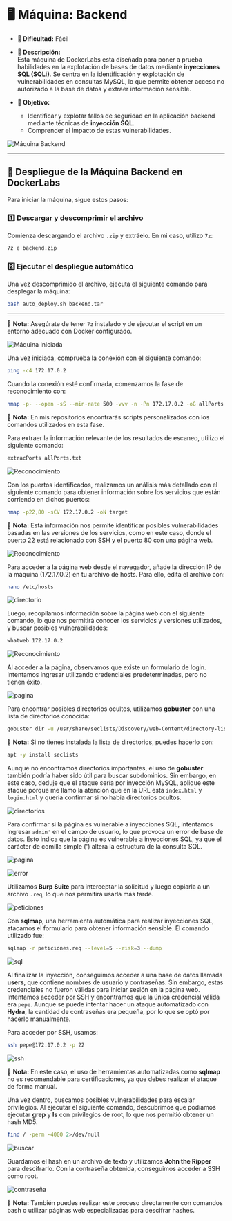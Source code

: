 # 🖥️ **Máquina: Backend**  
- **🔹 Dificultad:** Fácil  
- **📌 Descripción:**  
  Esta máquina de DockerLabs está diseñada para poner a prueba habilidades en la explotación de bases de datos mediante **inyecciones SQL (SQLi)**. Se centra en la identificación y explotación de vulnerabilidades en consultas MySQL, lo que permite obtener acceso no autorizado a la base de datos y extraer información sensible.  

- **🎯 Objetivo:**  
  - Identificar y explotar fallos de seguridad en la aplicación backend mediante técnicas de **inyección SQL**.  
  - Comprender el impacto de estas vulnerabilidades.  

![Máquina Backend](/Backend/Images/Maquina.png)

---

## 🚀 **Despliegue de la Máquina Backend en DockerLabs**  

Para iniciar la máquina, sigue estos pasos:

### 1️⃣ **Descargar y descomprimir el archivo**  
Comienza descargando el archivo `.zip` y extráelo. En mi caso, utilizo `7z`:

```bash
7z e backend.zip
```

### 2️⃣ **Ejecutar el despliegue automático**  
Una vez descomprimido el archivo, ejecuta el siguiente comando para desplegar la máquina:

```bash
bash auto_deploy.sh backend.tar
```

---

📌 **Nota:** Asegúrate de tener `7z` instalado y de ejecutar el script en un entorno adecuado con Docker configurado.  

![Máquina Iniciada](/Backend/Images/inicio.jpeg)

Una vez iniciada, comprueba la conexión con el siguiente comando:

```bash
ping -c4 172.17.0.2
```

Cuando la conexión esté confirmada, comenzamos la fase de reconocimiento con:

```bash
nmap -p- --open -sS --min-rate 500 -vvv -n -Pn 172.17.0.2 -oG allPorts.txt
```

📌 **Nota:** En mis repositorios encontrarás scripts personalizados con los comandos utilizados en esta fase.

Para extraer la información relevante de los resultados de escaneo, utilizo el siguiente comando:

```bash
extracPorts allPorts.txt
```

![Reconocimiento](/Backend/Images/escaneo.jpeg)

Con los puertos identificados, realizamos un análisis más detallado con el siguiente comando para obtener información sobre los servicios que están corriendo en dichos puertos:

```bash
nmap -p22,80 -sCV 172.17.0.2 -oN target
```

📌 **Nota:** Esta información nos permite identificar posibles vulnerabilidades basadas en las versiones de los servicios, como en este caso, donde el puerto 22 está relacionado con SSH y el puerto 80 con una página web.

![Reconocimiento](/Backend/Images/puertos.jpeg)

Para acceder a la página web desde el navegador, añade la dirección IP de la máquina (172.17.0.2) en tu archivo de hosts. Para ello, edita el archivo con:

```bash
nano /etc/hosts
```

![directorio](/Backend/Images/etchost.jpeg)

Luego, recopilamos información sobre la página web con el siguiente comando, lo que nos permitirá conocer los servicios y versiones utilizados, y buscar posibles vulnerabilidades:

```bash
whatweb 172.17.0.2
```

![Reconocimiento](/Backend/Images/whaweb.jpeg)

Al acceder a la página, observamos que existe un formulario de login. Intentamos ingresar utilizando credenciales predeterminadas, pero no tienen éxito.

![pagina](/Backend/Images/pruebas.jpeg)

Para encontrar posibles directorios ocultos, utilizamos **gobuster** con una lista de directorios conocida:

```bash
gobuster dir -u /usr/share/seclists/Discovery/web-Content/directory-list-2.3-medium.txt -t 20 -add-slash -b '403,404' -x php,html,txt
```

📌 **Nota:** Si no tienes instalada la lista de directorios, puedes hacerlo con:

```bash
apt -y install seclists
```

Aunque no encontramos directorios importantes, el uso de **gobuster** también podría haber sido útil para buscar subdominios. Sin embargo, en este caso, deduje que el ataque sería por inyección MySQL, aplique este ataque porque me llamo la atención que en la URL esta `index.html` y `login.html` y queria confirmar si no habia directorios ocultos.

![directorios](/Backend/Images/directorios.jpeg)

Para confirmar si la página es vulnerable a inyecciones SQL, intentamos ingresar `admin'` en el campo de usuario, lo que provoca un error de base de datos. Esto indica que la página es vulnerable a inyecciones SQL, ya que el carácter de comilla simple (') altera la estructura de la consulta SQL.

![pagina](/Backend/Images/pagina.jpeg)

![error](/Backend/Images/sql.jpeg)

Utilizamos **Burp Suite** para interceptar la solicitud y luego copiarla a un archivo `.req`, lo que nos permitirá usarla más tarde.

![peticiones](/Backend/Images/peticion.jpeg)

Con **sqlmap**, una herramienta automática para realizar inyecciones SQL, atacamos el formulario para obtener información sensible. El comando utilizado fue:

```bash
sqlmap -r peticiones.req --level=5 --risk=3 --dump
```

![sql](/Backend/Images/sqlmap.jpeg)

Al finalizar la inyección, conseguimos acceder a una base de datos llamada **users**, que contiene nombres de usuario y contraseñas. Sin embargo, estas credenciales no fueron válidas para iniciar sesión en la página web. Intentamos acceder por SSH y encontramos que la única credencial válida era `pepe`. Aunque se puede intentar hacer un ataque automatizado con **Hydra**, la cantidad de contraseñas era pequeña, por lo que se optó por hacerlo manualmente.

Para acceder por SSH, usamos:

```bash
ssh pepe@172.17.0.2 -p 22
```

![ssh](/Backend/Images/conectarssh.jpeg)

📌 **Nota:** En este caso, el uso de herramientas automatizadas como **sqlmap** no es recomendable para certificaciones, ya que debes realizar el ataque de forma manual.

Una vez dentro, buscamos posibles vulnerabilidades para escalar privilegios. Al ejecutar el siguiente comando, descubrimos que podíamos ejecutar **grep** y **ls** con privilegios de root, lo que nos permitió obtener un hash MD5.

```bash
find / -perm -4000 2>/dev/null
```

![buscar](/Backend/Images/Buscar.jpeg)

Guardamos el hash en un archivo de texto y utilizamos **John the Ripper** para descifrarlo. Con la contraseña obtenida, conseguimos acceder a SSH como root.

![contraseña](/Backend/Images/ContraseñaRoot.jpeg)

📌 **Nota:** También puedes realizar este proceso directamente con comandos bash o utilizar páginas web especializadas para descifrar hashes.


